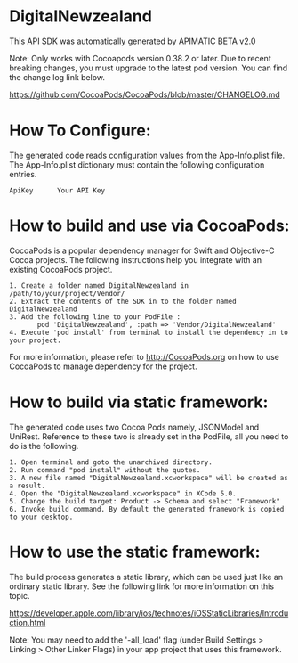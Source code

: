 DigitalNewzealand
=================
This API SDK was automatically generated by APIMATIC BETA v2.0

Note: Only works with Cocoapods version 0.38.2 or later. Due to recent breaking changes, you must upgrade to the latest pod version. You can find the change log link below.

https://github.com/CocoaPods/CocoaPods/blob/master/CHANGELOG.md

How To Configure:
=================
The generated code reads configuration values from the App-Info.plist file.
The App-Info.plist dictionary must contain the following configuration entries.

	ApiKey		Your API Key

How to build and use via CocoaPods: 
=============
CocoaPods is a popular dependency manager for Swift and Objective-C Cocoa projects. 
The following instructions help you integrate with an existing CocoaPods project.

    1. Create a folder named DigitalNewzealand in /path/to/your/project/Vendor/
    2. Extract the contents of the SDK in to the folder named DigitalNewzealand
    3. Add the following line to your PodFile : 
	       pod 'DigitalNewzealand', :path => 'Vendor/DigitalNewzealand'
    4. Execute 'pod install' from terminal to install the dependency in to your project.

For more information, please refer to http://CocoaPods.org on how to use CocoaPods to manage dependency for the project. 

How to build via static framework: 
=============
The generated code uses two Cocoa Pods namely, JSONModel and UniRest.
Reference to these two is already set in the PodFile, all you need to do is
the following.

    1. Open terminal and goto the unarchived directory.
    2. Run command "pod install" without the quotes. 
    3. A new file named "DigitalNewzealand.xcworkspace" will be created as a result.
    4. Open the "DigitalNewzealand.xcworkspace" in XCode 5.0.
    5. Change the build target: Product -> Schema and select "Framework"
    6. Invoke build command. By default the generated framework is copied to your desktop. 

How to use the static framework:
===========
The build process generates a static library, which can be used just like an
ordinary static library. See the following link for more information on this
topic.

https://developer.apple.com/library/ios/technotes/iOSStaticLibraries/Introduction.html

Note: You may need to add the '-all_load' flag (under Build Settings > Linking > Other Linker Flags) in your app project that uses this framework. 
	